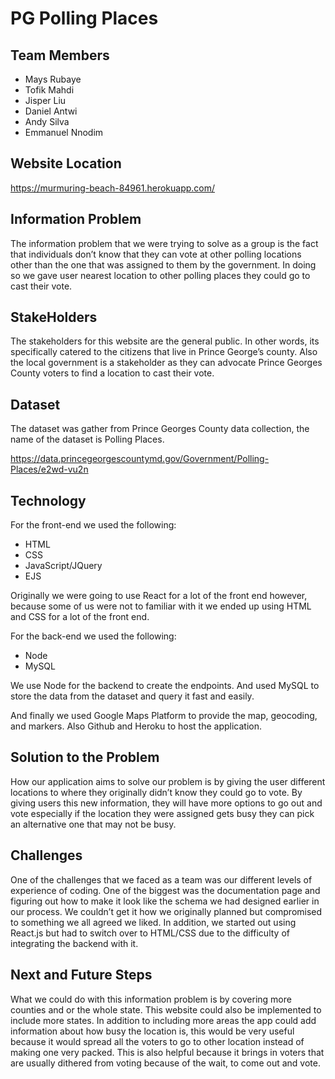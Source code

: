 # PG Polling Places 

## Team Members 

* Mays Rubaye 
* Tofik Mahdi
* Jisper Liu 
* Daniel Antwi
* Andy Silva 
* Emmanuel Nnodim

## Website Location

https://murmuring-beach-84961.herokuapp.com/

## Information Problem 

The information problem that we were trying to solve as a group is the fact that individuals don’t know that they can vote at other polling locations other than the one that was assigned to them by the government. In doing so we gave user nearest location to other polling places they could go to cast their vote. 

## StakeHolders 

The stakeholders for this website are the general public. In other words, its specifically catered to the citizens that live in Prince George’s county. Also the local government is a stakeholder as they can advocate Prince Georges County voters to find a location to cast their vote. 

## Dataset 

The dataset was gather from Prince Georges County data collection, the name of the dataset is Polling Places. 

https://data.princegeorgescountymd.gov/Government/Polling-Places/e2wd-vu2n

## Technology 

For the front-end we used the following:  

* HTML 
* CSS 
* JavaScript/JQuery 
* EJS 

Originally we were going to use React for a lot of the front end however, because some of us were not to familiar with it we ended up using HTML and CSS for a lot of the front end. 

For the back-end we used the following: 

* Node 
* MySQL 

We use Node for the backend to create the endpoints. And used MySQL to store the data from the dataset and query it fast and easily. 

And finally we used Google Maps Platform to provide the map, geocoding, and markers. Also Github and Heroku to host the application. 

## Solution to the Problem

How our application aims to solve our problem is by giving the user different locations to where they originally didn’t know they could go to vote. By giving users this new information, they will have more options to go out and vote especially if the location they were assigned gets busy they can pick an alternative one that may not be busy. 

## Challenges 

One of the challenges that we faced as a team was our different levels of experience of coding. One of the biggest was the documentation page and figuring out how to make it look like the schema we had designed earlier in our process. We couldn’t get it how we originally planned but compromised to something we all agreed we liked. In addition, we started out using React.js but had to switch over to HTML/CSS due to the difficulty of integrating the backend with it.

## Next and Future Steps 

What we could do with this information problem is by covering more counties and or the whole state. This website could also be implemented to include more states. In addition to including more areas the app could add information about how busy the location is, this would be very useful because it would spread all the voters to go to other location instead of making one very packed. This is also helpful because it brings in voters that are usually dithered from voting because of the wait, to come out and vote. 